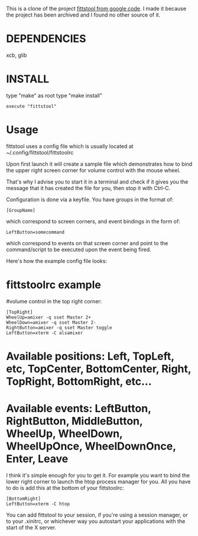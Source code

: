 This is a clone of the project [fittstool from google code](https://code.google.com/p/fittstool/). I made it because the project has been archived and I found no other source of it.

# DEPENDENCIES
xcb, glib

# INSTALL

type "make"
as root type "make install"

```
execute "fittstool"
```

# Usage


fittstool uses a config file which is usually located at ~/.config/fittstool/fittstoolrc

Upon first launch it will create a sample file which demonstrates how to bind the upper right screen corner for volume control with the mouse wheel.

That's why I advise you to start it in a terminal and check if it gives you the message that it has created the file for you, then stop it with Ctrl-C.

Configuration is done via a keyfile. You have groups in the format of:

```
[GroupName]
```

which correspond to screen corners, and event bindings in the form of:

```
LeftButton=somecommand
```

which correspond to events on that screen corner and point to the command/script to be executed upon the event being fired.

Here's how the example config file looks:

# fittstoolrc example
#volume control in the top right corner:

```
[TopRight]
WheelUp=amixer -q sset Master 2+
WheelDown=amixer -q sset Master 2-
RightButton=amixer -q sset Master toggle
LeftButton=xterm -C alsamixer
```


# Available positions: Left, TopLeft, etc, TopCenter, BottomCenter, Right, TopRight, BottomRight, etc...
# Available events: LeftButton, RightButton, MiddleButton, WheelUp, WheelDown, WheelUpOnce, WheelDownOnce, Enter, Leave 

I think it's simple enough for you to get it. For example you want to bind the lower right corner to launch the htop process manager for you. All you have to do is add this at the bottom of your fittstoolrc:

```
[BottomRight]
LeftButton=xterm -C htop
```

You can add fittstool to your session, if you're using a session manager, or to your .xinitrc, or whichever way you autostart your applications with the start of the X server.
